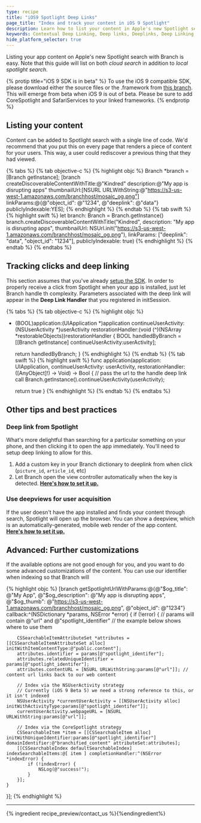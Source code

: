 ```yaml
---
type: recipe
title: "iOS9 Spotlight Deep Links"
page_title: "Index and track your content in iOS 9 Spotlight"
description: Learn how to list your content in Apple's new Spotlight searhc.
keywords: Contextual Deep Linking, Deep links, Deeplinks, Deep Linking, Deeplinking, Deferred Deep Linking, Deferred Deeplinking, iOS9, iOS 9, Apple Spotlight Search
hide_platform_selector: true
---
```


Listing your app content on Apple's new Spotlight search with Branch is easy. Note that this guide will list on both _cloud search_ in addition to _local spotlight search_.

{% protip title="iOS 9 SDK is in beta" %}
To use the iOS 9 compatible SDK, please download either the source files or the .framework from [this branch](https://github.com/BranchMetrics/iOS-Deferred-Deep-Linking-SDK/tree/ios-9-content-discovery). This will emerge from beta when iOS 9 is out of beta. Please be sure to add CoreSpotlight and SafariServices to your linked frameworks.
{% endprotip %}

## Listing your content

Content can be added to Spotlight search with a single line of code. We'd recommend that you put this on every page that renders a piece of content for your users. This way, a user could rediscover a previous thing that they had viewed.

{% tabs %}
{% tab objective-c %}
{% highlight objc %}
Branch *branch = [Branch getInstance];
[branch createDiscoverableContentWithTitle:@"Kindred"
                               description:@"My app is disrupting apps"
                              thumbnailUrl:[NSURL URLWithString:@"https://s3-us-west-1.amazonaws.com/branchhost/mosaic_og.png"]
                                linkParams:@{@"object_id": @"1234",
                              				 @"deeplink": @"data"}
                         publiclyIndexable:YES];
{% endhighlight %}
{% endtab %}
{% tab swift %}
{% highlight swift %}
let branch: Branch = Branch.getInstance()
branch.createDiscoverableContentWithTitle("Kindred",
                              description: "My app is disrupting apps",
                             thumbnailUrl: NSUrl.init("https://s3-us-west-1.amazonaws.com/branchhost/mosaic_og.png"),
                               linkParams: ["deeplink": "data",
                                            "object_id": "1234"],
                        publiclyIndexable: true)
{% endhighlight %}
{% endtab %}
{% endtabs %}

## Tracking clicks and deep linking

This section assumes that you've already [setup the SDK](/recipes/quickstart_guide). In order to properly receive a click from Spotlight when your app is installed, just let Branch handle th complexity. Parameters associated with the deep link will appear in the **Deep Link Handler** that you registered in initSession.

{% tabs %}
{% tab objective-c %}
{% highlight objc %}
- (BOOL)application:(UIApplication *)application
continueUserActivity:(NSUserActivity *)userActivity
 restorationHandler:(void (^)(NSArray *restorableObjects))restorationHandler {
    BOOL handledByBranch = [[Branch getInstance] continueUserActivity:userActivity];
    
    return handledByBranch;
}
{% endhighlight %}
{% endtab %}
{% tab swift %}
{% highlight swift %}
func application(application: UIApplication, continueUserActivity: userActivity, restorationHandler: ([AnyObject]!) -> Void) -> Bool {
    // pass the url to the handle deep link call
    Branch.getInstance().continueUserActivity(userActivity);

    return true
}
{% endhighlight %}
{% endtab %}
{% endtabs %}

## Other tips and best practices

### Deep link from Spotlight

What's more delightful than searching for a particular something on your phone, and then clicking it to open the app immediately. You'll need to setup deep linking to allow for this.

1. Add a custom key in your Branch dictionary to deeplink from when click (`picture_id`, `article_id`, etc)
2. Let Branch open the view controller automatically when the key is detected. [**Here's how to set it up.**](/recipes/easy_deep_linking/ios)

### Use deepviews for user acquisition

If the user doesn't have the app installed and finds your content through search, Spotlight will open up the browser. You can show a deepview, which is an automatically-generated, mobile web render of the app content. [**Here's how to set it up.**](/recipes/deepviews/ios)

## Advanced: Further customizations

If the available options are not good enough for you, and you want to do some advanced customizations of the content. You can use our identifier when indexing so that Branch will 

{% highlight objc %}
[branch getSpotlightUrlWithParams:@{@"$og_title": @"My App",
                                    @"$og_description": @"My app is disrupting apps",
                                    @"$og_thumb": @"https://s3-us-west-1.amazonaws.com/branchhost/mosaic_og.png",
                                    @"object_id": @"1234"}
                         callback:^(NSDictionary *params, NSError *error) {
    if (!error) {
        // params will contain @"url" and @"spotlight_identifier"
        // the example below shows where to use them
        
        CSSearchableItemAttributeSet *attributes = [[CSSearchableItemAttributeSet alloc] initWithItemContentType:@"public.content"];
        attributes.identifier = params[@"spotlight_identifer"];
        attributes.relatedUniqueIdentifier = params[@"spotlight_identifer"];
        attributes.contentURL = [NSURL URLWithString:params[@"url"]]; // content url links back to our web content
        
        // Index via the NSUserActivity strategy
        // Currently (iOS 9 Beta 5) we need a strong reference to this, or it isn't indexed
        NSUserActivity *currentUserActivity = [[NSUserActivity alloc] initWithActivityType:params[@"spotlight_identifer"]];
        currentUserActivity.webpageURL = [NSURL URLWithString:params[@"url"]];
        
        // Index via the CoreSpotlight strategy
        CSSearchableItem *item = [[CSSearchableItem alloc] initWithUniqueIdentifier:params[@"spotlight_identifier"] domainIdentifier:@"branchified_content" attributeSet:attributes];
        [[CSSearchableIndex defaultSearchableIndex] indexSearchableItems:@[ item ] completionHandler:^(NSError *indexError) {
            if (!indexError) {
                NSLog(@"success!");
            }
        }];
    }
}];
{% endhighlight %}

-----

{% ingredient recipe_preview/contact_us %}{%endingredient%}